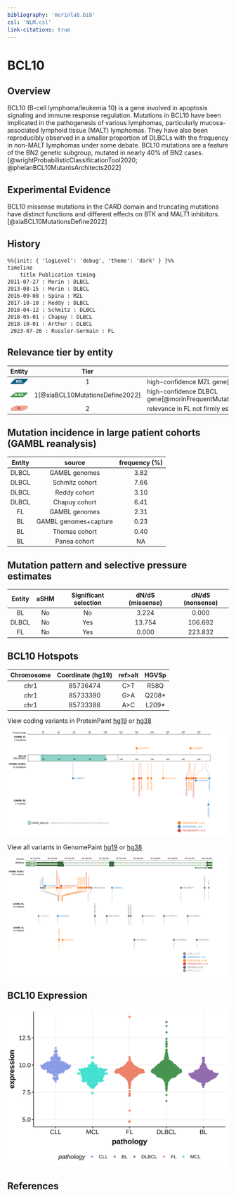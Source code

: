 ```yaml
---
bibliography: 'morinlab.bib'
csl: 'NLM.csl'
link-citations: true
---
```


# BCL10

## Overview
BCL10 (B-cell lymphoma/leukemia 10) is a gene involved in apoptosis signaling and immune response regulation. 
Mutations in BCL10 have been implicated in the pathogenesis of various lymphomas, particularly mucosa-associated lymphoid tissue (MALT) lymphomas. 
They have also been reproducibly observed in a smaller proportion of DLBCLs with the frequency in non-MALT lymphomas under some debate. 
BCL10 mutations are a feature of the BN2 genetic subgroup, mutated in nearly 40% of BN2 cases.[@wrightProbabilisticClassificationTool2020; @phelanBCL10MutantsArchitects2022]

## Experimental Evidence

BCL10 missense mutations in the CARD domain and truncating mutations have distinct functions and different effects on BTK and MALT1 inhibitors. [@xiaBCL10MutationsDefine2022]

## History

```mermaid
%%{init: { 'logLevel': 'debug', 'theme': 'dark' } }%%
timeline
    title Publication timing
2011-07-27 : Morin : DLBCL
2013-08-15 : Morin : DLBCL
2016-09-08 : Spina : MZL
2017-10-10 : Reddy : DLBCL
2018-04-12 : Schmitz : DLBCL
2018-05-01 : Chapuy : DLBCL
2018-10-01 : Arthur : DLBCL
 2023-07-26 : Russler-Germain : FL
```

## Relevance tier by entity

|Entity|Tier|Description                           |
|:------:|:----:|--------------------------------------|
|![MZL](images/icons/MZL_tier1.png)|1|high-confidence MZL gene[@spinaGeneticsNodalMarginal2016]|
|![DLBCL](images/icons/DLBCL_tier1.png)  |1[@xiaBCL10MutationsDefine2022]   |high-confidence DLBCL gene[@morinFrequentMutationHistonemodifying2011;@morinMutationalStructuralAnalysis2013]            |
|![FL](images/icons/FL_tier2.png)     |2   |relevance in FL not firmly established[@russler-germainMutationsAssociatedProgression2023]|

## Mutation incidence in large patient cohorts (GAMBL reanalysis)

|Entity|source               |frequency (%)|
|:------:|:---------------------:|:-------------:|
|DLBCL |GAMBL genomes        |3.82         |
|DLBCL |Schmitz cohort       |7.66         |
|DLBCL |Reddy cohort         |3.10         |
|DLBCL |Chapuy cohort        |6.41         |
|FL    |GAMBL genomes        |2.31         |
|BL    |GAMBL genomes+capture|0.23         |
|BL    |Thomas cohort        |0.40         |
|BL    |Panea cohort         |  NA         |

## Mutation pattern and selective pressure estimates

|Entity|aSHM|Significant selection|dN/dS (missense)|dN/dS (nonsense)|
|:------:|:----:|:---------------------:|:----------------:|:----------------:|
|BL    |No  |No                   | 3.224          |  0.000         |
|DLBCL |No  |Yes                  |13.754          |106.692         |
|FL    |No  |Yes                  | 0.000          |223.832         |


## BCL10 Hotspots

| Chromosome |Coordinate (hg19) | ref>alt | HGVSp | 
 | :---:| :---: | :--: | :---: |
| chr1 | 85736474 | C>T | R58Q |
| chr1 | 85733390 | G>A | Q208* |
| chr1 | 85733386 | A>C | L209* |

View coding variants in ProteinPaint [hg19](https://morinlab.github.io/LLMPP/GAMBL/BCL10_protein.html)  or [hg38](https://morinlab.github.io/LLMPP/GAMBL/BCL10_protein_hg38.html)

![](images/proteinpaint/BCL10_NM_003921.svg)

View all variants in GenomePaint [hg19](https://morinlab.github.io/LLMPP/GAMBL/BCL10.html)  or [hg38](https://morinlab.github.io/LLMPP/GAMBL/BCL10_hg38.html)

![](images/proteinpaint/BCL10.svg)

## BCL10 Expression

![](images/gene_expression/BCL10_by_pathology.svg)

## References

<!-- ORIGIN: morinFrequentMutationHistonemodifying2011 -->
<!-- FL: russler-germainMutationsAssociatedProgression2023b -->
<!-- MZL: spinaGeneticsNodalMarginal2016b -->
<!-- DLBCL: morinFrequentMutationHistonemodifying2011 -->
